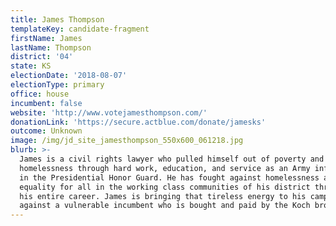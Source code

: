 ```yaml
---
title: James Thompson
templateKey: candidate-fragment
firstName: James
lastName: Thompson
district: '04'
state: KS
electionDate: '2018-08-07'
electionType: primary
office: house
incumbent: false
website: 'http://www.votejamesthompson.com/'
donationLink: 'https://secure.actblue.com/donate/jamesks'
outcome: Unknown
image: /img/jd_site_jamesthompson_550x600_061218.jpg
blurb: >-
  James is a civil rights lawyer who pulled himself out of poverty and
  homelessness through hard work, education, and service as an Army infantryman
  in the Presidential Honor Guard. He has fought against homelessness and for
  equality for all in the working class communities of his district throughout
  his entire career. James is bringing that tireless energy to his campaign
  against a vulnerable incumbent who is bought and paid by the Koch brothers.
---
```


